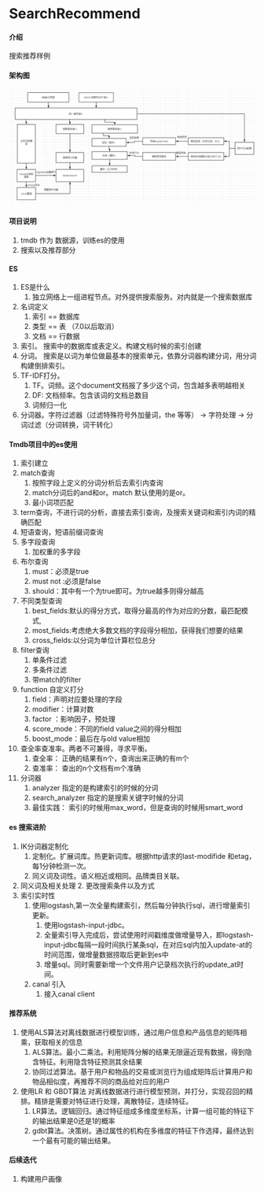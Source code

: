# SearchRecommend

#### 介绍
搜索推荐样例

#### 架构图
![avatar](https://github.com/NewPracticer/SearchRecommend/blob/main/structure.png)

#### 项目说明
1. tmdb 作为 数据源，训练es的使用
2. 搜索以及推荐部分

#### ES 
1. ES是什么
    1. 独立网络上一组进程节点。对外提供搜索服务。对内就是一个搜索数据库
2. 名词定义
    1. 索引 == 数据库
    2. 类型 == 表 （7.0以后取消）
    3. 文档 == 行数据
3. 索引。 搜索中的数据库或表定义。构建文档时候的索引创建
4. 分词。 搜索是以词为单位做最基本的搜索单元，依靠分词器构建分词，用分词构建倒排索引。
5. TF-IDF打分。 
    1. TF。词频。这个document文档报了多少这个词，包含越多表明越相关
    2. DF: 文档频率。包含该词的文档总数目
    3. 词频归一化
6. 分词器。字符过滤器（过滤特殊符号外加量词，the 等等） -> 字符处理 -> 分词过滤（分词转换，词干转化） 
#### Tmdb项目中的es使用
1.  索引建立
2.  match查询
	1. 按照字段上定义的分词分析后去索引内查询
	2. match分词后的and和or。match 默认使用的是or。
	3. 最小词项匹配
3. term查询，不进行词的分析，直接去索引查询，及搜索关键词和索引内词的精确匹配
4. 短语查询，短语前缀词查询
5. 多字段查询
	1. 加权重的多字段
6.  布尔查询
	1. must：必须是true
	2. must not :必须是false
	3. should：其中有一个为true即可。为true越多则得分越高
7. 不同类型查询
	1. best_fields:默认的得分方式，取得分最高的作为对应的分数，最匹配模式,
	2. most_fields:考虑绝大多数文档的字段得分相加，获得我们想要的结果
	3. cross_fields:以分词为单位计算栏位总分
8. filter查询
	1. 单条件过滤
	2. 多条件过滤
	3. 带match的filter
9. function 自定义打分
	1. field：声明对应要处理的字段
	2. modifier：计算对数
	3. factor ：影响因子，预处理
	4. score_mode：不同的field value之间的得分相加
	5. boost_mode：最后在与old value相加
10. 查全率查准率。两者不可兼得，寻求平衡。
    1. 查全率： 正确的结果有n个，查询出来正确的有m个 
    2. 查准率： 查出的n个文档有m个准确 
11. 分词器
    1. analyzer 指定的是构建索引的时候的分词
    2. search_analyzer 指定的是搜索关键字时候的分词
    3. 最佳实践： 索引的时候用max_word，但是查询的时候用smart_word
#### es 搜索进阶
1. IK分词器定制化
	1. 定制化。扩展词库。热更新词库。根据http请求的last-modifide 和etag，每1分钟检测一次。
	2. 同义词及词性。语义相近或相同。品牌类目关联。
2. 同义词及相关处理
	2. 更改搜索条件以及方式
3. 索引实时性
	1. 使用logstash,第一次全量构建索引，然后每分钟执行sql，进行增量索引更新。
	    1. 使用logstash-input-jdbc。
	    2. 全量索引导入完成后，尝试使用时间戳维度做增量导入，即logstash-input-jdbc每隔一段时间执行某条sql，在对应sql内加入update-at的时间范围，做增量数据捞取后更新到es中
	    3. 增量sql。同时需要新增一个文件用户记录档次执行的update_at时间。
	2. canal 引入
	    1. 接入canal client 

#### 推荐系统
1. 使用ALS算法对离线数据进行模型训练，通过用户信息和产品信息的矩阵相乘，获取相关的信息
    1. ALS算法。最小二乘法。利用矩阵分解的结果无限逼近现有数据，得到隐含特征。利用隐含特征预测其余结果
    2. 协同过滤算法。基于用户和物品的交易或浏览行为组成矩阵后计算用户和物品相似度，再推荐不同的商品给对应的用户
2. 使用LR 和 GBDT算法 对离线数据进行进行模型预测，并打分，实现召回的精排。精排是需要对特征进行处理，离散特征，连续特征。
    1. LR算法。逻辑回归。通过特征组成多维度坐标系，计算一组可能的特征下的输出结果是0还是1的概率
    2. gdbt算法。决策树。通过属性的机构在多维度的特征下作选择，最终达到一个最有可能的输出结果。

#### 后续迭代
1. 构建用户画像


